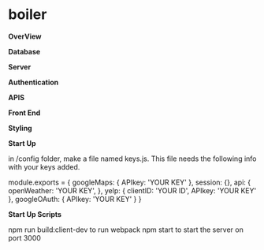 # boiler

**OverView**



**Database**


**Server**


**Authentication**


**APIS**

**Front End**

**Styling**

**Start Up**

in /config folder, make a file named keys.js. This file needs the following info with your keys added.

module.exports = {
  googleMaps: {
    APIkey: 'YOUR KEY'
  },
  session: {},
  api: {
    openWeather: 'YOUR KEY',
  },
  yelp: {
    clientID: 'YOUR ID',
    APIkey: 'YOUR KEY'
  },
  googleOAuth: {
    APIkey: 'YOUR KEY'
  }
}

**Start Up Scripts**

npm run build:client-dev to run webpack
npm start to start the server on port 3000

